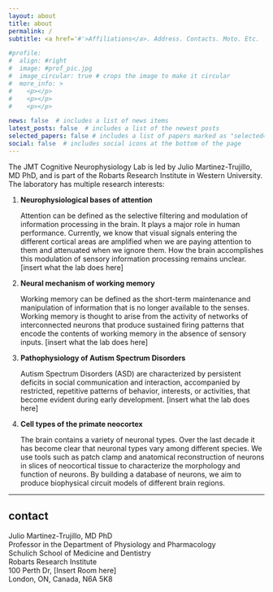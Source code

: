 ```yaml
---
layout: about
title: about
permalink: /
subtitle: <a href='#'>Affiliations</a>. Address. Contacts. Moto. Etc.

#profile:
#  align: #right
#  image: #prof_pic.jpg
#  image_circular: true # crops the image to make it circular
#  more_info: >
#    <p></p>
#    <p></p>
#    <p></p>

news: false  # includes a list of news items
latest_posts: false  # includes a list of the newest posts
selected_papers: false # includes a list of papers marked as "selected={true}"
social: false  # includes social icons at the bottom of the page
---
```


The JMT Cognitive Neurophysiology Lab is led by Julio Martinez-Trujillo, MD PhD, and is part of the Robarts Research Institute in Western University. The laboratory has multiple research interests:

1. **Neurophysiological bases of attention**

    Attention can be defined as the selective filtering and modulation of information processing in the brain. It plays a major role in human performance. Currently, we know that visual signals entering the different cortical areas are amplified when we are paying attention to them and attenuated when we ignore them. How the brain accomplishes this modulation of sensory information processing remains unclear. [insert what the lab does here]

2. **Neural mechanism of working memory**

    Working memory can be defined as the short-term maintenance and manipulation of information that is no longer available to the senses. Working memory is thought to arise from the activity of networks of interconnected neurons that produce sustained firing patterns that encode the contents of working memory in the absence of sensory inputs. [insert what the lab does here]

3. **Pathophysiology of Autism Spectrum Disorders**

    Autism Spectrum Disorders (ASD) are characterized by persistent deficits in social communication and interaction, accompanied by restricted, repetitive patterns of behavior, interests, or activities, that become evident during early development. [insert what the lab does here]

4. **Cell types of the primate neocortex**

    The brain contains a variety of neuronal types. Over the last decade it has become clear that neuronal types vary among different species. We use tools such as patch clamp and anatomical reconstruction of neurons in slices of neocortical tissue to characterize the morphology and function of neurons. By building a database of neurons, we aim to produce biophysical circuit models of different brain regions.


---

## contact
Julio Martinez-Trujillo, MD PhD \
Professor in the Department of Physiology and Pharmacology \
Schulich School of Medicine and Dentistry \
Robarts Research Institute \
100 Perth Dr, [Insert Room here] \
London, ON, Canada, N6A 5K8
